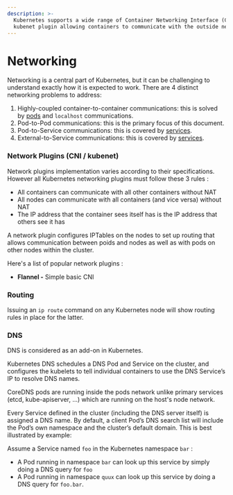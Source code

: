```yaml
---
description: >-
  Kubernetes supports a wide range of Container Networking Interface (CNI) or
  kubenet plugin allowing containers to communicate with the outside network
---
```


# Networking

Networking is a central part of Kubernetes, but it can be challenging to understand exactly how it is expected to work. There are 4 distinct networking problems to address:

1. Highly-coupled container-to-container communications: this is solved by [pods](https://kubernetes.io/docs/concepts/workloads/pods/pod/) and `localhost` communications.
2. Pod-to-Pod communications: this is the primary focus of this document.
3. Pod-to-Service communications: this is covered by [services](https://kubernetes.io/docs/concepts/services-networking/service/).
4. External-to-Service communications: this is covered by [services](https://kubernetes.io/docs/concepts/services-networking/service/).

### Network Plugins \(CNI / kubenet\)

Network plugins implementation varies according to their specifications. However all Kubernetes networking plugins must follow these 3 rules :

* All containers can communicate with all other containers without NAT
* All nodes can communicate with all containers \(and vice versa\) without NAT
* The IP address that the container sees itself has is the IP address that others see it has

A network plugin configures IPTables on the nodes to set up routing that allows communication between poids and nodes as well as with pods on other nodes within the cluster.

Here's a list of popular network plugins : 

* **Flannel -** Simple basic CNI

### Routing

Issuing an `ip route` command on any Kubernetes node will show routing rules in place for the latter.

### DNS

DNS is considered as an add-on in Kubernetes.

Kubernetes DNS schedules a DNS Pod and Service on the cluster, and configures the kubelets to tell individual containers to use the DNS Service’s IP to resolve DNS names.

CoreDNS pods are running inside the pods network unlike primary services \(etcd, kube-apiserver, ...\) which are running on the host's node network.

Every Service defined in the cluster \(including the DNS server itself\) is assigned a DNS name. By default, a client Pod’s DNS search list will include the Pod’s own namespace and the cluster’s default domain. This is best illustrated by example:

Assume a Service named `foo` in the Kubernetes namespace `bar` :

* A Pod running in namespace `bar` can look up this service by simply doing a DNS query for `foo`
* A Pod running in namespace `quux` can look up this service by doing a DNS query for `foo.bar`.

